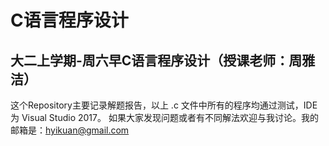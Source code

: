 # C语言程序设计
## 大二上学期-周六早C语言程序设计（授课老师：周雅洁）
这个Repository主要记录解题报告，以上 .c 文件中所有的程序均通过测试，IDE为 Visual Studio 2017。
如果大家发现问题或者有不同解法欢迎与我讨论。我的邮箱是：hyikuan@gmail.com
